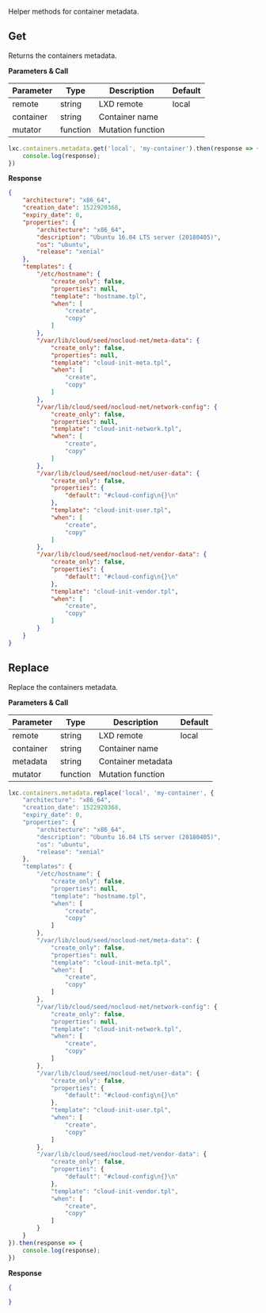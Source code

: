 Helper methods for container metadata.

## Get

Returns the containers metadata.

**Parameters & Call**

| Parameter    | Type          | Description   | Default       |
| ----------   | ------------- | ------------- | ------------- | 
| remote       | string        | LXD remote    | local         |
| container    | string        | Container name    |           |
| mutator      | function      | Mutation function |           |

``` javascript
lxc.containers.metadata.get('local', 'my-container').then(response => {
    console.log(response);
})
```

**Response**
``` json
{
    "architecture": "x86_64",
    "creation_date": 1522920368,
    "expiry_date": 0,
    "properties": {
        "architecture": "x86_64",
        "description": "Ubuntu 16.04 LTS server (20180405)",
        "os": "ubuntu",
        "release": "xenial"
    },
    "templates": {
        "/etc/hostname": {
            "create_only": false,
            "properties": null,
            "template": "hostname.tpl",
            "when": [
                "create",
                "copy"
            ]
        },
        "/var/lib/cloud/seed/nocloud-net/meta-data": {
            "create_only": false,
            "properties": null,
            "template": "cloud-init-meta.tpl",
            "when": [
                "create",
                "copy"
            ]
        },
        "/var/lib/cloud/seed/nocloud-net/network-config": {
            "create_only": false,
            "properties": null,
            "template": "cloud-init-network.tpl",
            "when": [
                "create",
                "copy"
            ]
        },
        "/var/lib/cloud/seed/nocloud-net/user-data": {
            "create_only": false,
            "properties": {
                "default": "#cloud-config\n{}\n"
            },
            "template": "cloud-init-user.tpl",
            "when": [
                "create",
                "copy"
            ]
        },
        "/var/lib/cloud/seed/nocloud-net/vendor-data": {
            "create_only": false,
            "properties": {
                "default": "#cloud-config\n{}\n"
            },
            "template": "cloud-init-vendor.tpl",
            "when": [
                "create",
                "copy"
            ]
        }
    }
}
```

## Replace

Replace the containers metadata.

**Parameters & Call**

| Parameter    | Type          | Description   | Default       |
| ----------   | ------------- | ------------- | ------------- | 
| remote       | string        | LXD remote    | local         |
| container    | string        | Container name    |           |
| metadata     | string        | Container metadata |          |
| mutator      | function      | Mutation function |           |

``` javascript
lxc.containers.metadata.replace('local', 'my-container', {
    "architecture": "x86_64",
    "creation_date": 1522920368,
    "expiry_date": 0,
    "properties": {
        "architecture": "x86_64",
        "description": "Ubuntu 16.04 LTS server (20180405)",
        "os": "ubuntu",
        "release": "xenial"
    },
    "templates": {
        "/etc/hostname": {
            "create_only": false,
            "properties": null,
            "template": "hostname.tpl",
            "when": [
                "create",
                "copy"
            ]
        },
        "/var/lib/cloud/seed/nocloud-net/meta-data": {
            "create_only": false,
            "properties": null,
            "template": "cloud-init-meta.tpl",
            "when": [
                "create",
                "copy"
            ]
        },
        "/var/lib/cloud/seed/nocloud-net/network-config": {
            "create_only": false,
            "properties": null,
            "template": "cloud-init-network.tpl",
            "when": [
                "create",
                "copy"
            ]
        },
        "/var/lib/cloud/seed/nocloud-net/user-data": {
            "create_only": false,
            "properties": {
                "default": "#cloud-config\n{}\n"
            },
            "template": "cloud-init-user.tpl",
            "when": [
                "create",
                "copy"
            ]
        },
        "/var/lib/cloud/seed/nocloud-net/vendor-data": {
            "create_only": false,
            "properties": {
                "default": "#cloud-config\n{}\n"
            },
            "template": "cloud-init-vendor.tpl",
            "when": [
                "create",
                "copy"
            ]
        }
    }
}).then(response => {
    console.log(response);
})
```

**Response**
``` json
{
    
}
```